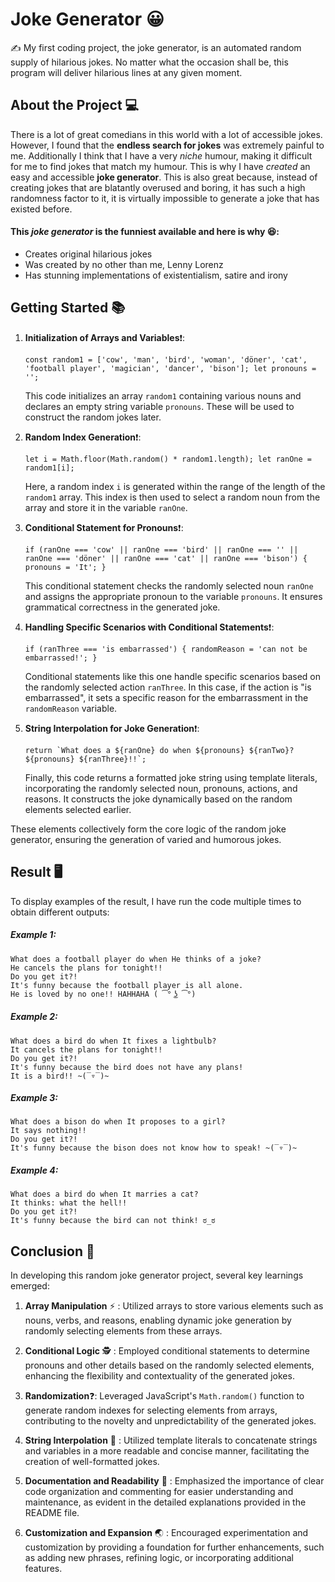 Joke Generator :grinning:
============

:writing_hand: My first coding project, the joke generator, is an automated random supply of hilarious jokes. No matter what the occasion shall be, this program will deliver hilarious lines at any given moment.

About the Project :computer:
-----
There is a lot of great comedians in this world with a lot of accessible jokes. However, I found that the **endless search for jokes** was extremely painful to me.  Additionally I think that I have a very *niche* humour, making it difficult for me to find jokes that match my humour. This is why I have *created* an easy and accessible **joke generator**. This is also great because, instead of creating jokes that are blatantly overused and boring, it has such a high randomness factor to it, it is virtually impossible to generate a joke that has existed before.


####  This *joke generator* is the funniest available and here is why :laughing::
- Creates original hilarious jokes
- Was created by no other than me, Lenny Lorenz
- Has stunning implementations of existentialism, satire and irony

## Getting Started :books:

1.  **Initialization of Arrays and Variables**:exclamation::
    
    `const random1 = ['cow', 'man', 'bird', 'woman', 'döner', 'cat', 'football player', 'magician', 'dancer', 'bison'];
    let pronouns = '';` 
    
	This code initializes an array `random1` containing various nouns and declares an empty string variable `pronouns`. These will be used to construct the random jokes later.
    
2.  **Random Index Generation**:exclamation::
    
    `let i = Math.floor(Math.random() * random1.length);
    let ranOne = random1[i];` 
   
	   Here, a random index `i` is generated within the range of the length of the `random1` array. This index is then used to select a random noun from the array and store it in the variable `ranOne`.
    
   
3.  **Conditional Statement for Pronouns**:exclamation::
    
    `if (ranOne === 'cow' || ranOne === 'bird' || ranOne === '' || ranOne === 'döner' || ranOne === 'cat' || ranOne === 'bison') {
        pronouns = 'It';
    }`

	This conditional statement checks the randomly selected noun `ranOne` and assigns the appropriate pronoun to the variable `pronouns`. It ensures grammatical correctness in the generated joke.
    
4.  **Handling Specific Scenarios with Conditional Statements**:exclamation::
    
    `if (ranThree === 'is embarrassed') {
        randomReason = 'can not be embarrassed!';
    }` 

	Conditional statements like this one handle specific scenarios based on the randomly selected action `ranThree`. In this case, if the action is "is embarrassed", it sets a specific reason for the embarrassment in the `randomReason` variable.
    
5.  **String Interpolation for Joke Generation**:exclamation::
    
    ``return `What does a ${ranOne} do when ${pronouns} ${ranTwo}? ${pronouns} ${ranThree}!!`;`` 

	Finally, this code returns a formatted joke string using template literals, incorporating the randomly selected noun, pronouns, actions, and reasons. It constructs the joke dynamically based on the random elements selected earlier.
    

These elements collectively form the core logic of the random joke generator, ensuring the generation of varied and humorous jokes.

## Result 🖥 
To display examples of the result, I have run the code multiple times to obtain different outputs:
##### Example 1:
    What does a football player do when He thinks of a joke? 
    He cancels the plans for tonight!! 
    Do you get it?! 
    It's funny because the football player is all alone. 
    He is loved by no one!! HAHHAHA ( ͡° ͜ʖ ͡°) 

##### Example 2:
    What does a bird do when It fixes a lightbulb? 
    It cancels the plans for tonight!! 
    Do you get it?! 
    It's funny because the bird does not have any plans! 
    It is a bird!! ~(‾▿‾)~ 

##### Example 3:

    What does a bison do when It proposes to a girl? 
    It says nothing!! 
    Do you get it?! 
    It's funny because the bison does not know how to speak! ~(‾▿‾)~ 
##### Example 4:

    What does a bird do when It marries a cat? 
    It thinks: what the hell!! 
    Do you get it?! 
    It's funny because the bird can not think! ಠ_ಠ 

## Conclusion :page_facing_up:

In developing this random joke generator project, several key learnings emerged:

1.  **Array Manipulation** :zap: : Utilized  arrays to store various elements such as nouns, verbs, and reasons, enabling dynamic joke generation by randomly selecting elements from these arrays.
    
2.  **Conditional Logic** :detective: : Employed conditional statements to determine pronouns and other details based on the randomly selected elements, enhancing the flexibility and contextuality of the generated jokes.
    
3.  **Randomization**:question:: Leveraged JavaScript's `Math.random()` function to generate random indexes for selecting elements from arrays, contributing to the novelty and unpredictability of the generated jokes.
    
4.  **String Interpolation** 🧶 : Utilized template literals to concatenate strings and variables in a more readable and concise manner, facilitating the creation of well-formatted jokes.
    
5.  **Documentation and Readability** :book: : Emphasized the importance of clear code organization and commenting for easier understanding and maintenance, as evident in the detailed explanations provided in the README file.
    
6.  **Customization and Expansion** :earth_asia: : Encouraged experimentation and customization by providing a foundation for further enhancements, such as adding new phrases, refining logic, or incorporating additional features.

